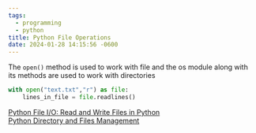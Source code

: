 ```yaml
---
tags:
  - programming
  - python
title: Python File Operations
date: 2024-01-28 14:15:56 -0600
---
```


The `open()` method is used to work with file and the os module along with its methods are used to work with directories

````python
with open("text.txt","r") as file:
	lines_in_file = file.readlines()
````

[Python File I/O: Read and Write Files in Python](https://www.programiz.com/python-programming/file-operation)  
[Python Directory and Files Management](https://www.programiz.com/python-programming/directory)
